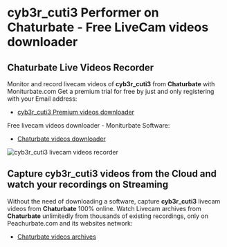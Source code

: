 # cyb3r_cuti3 Performer on Chaturbate - Free LiveCam videos downloader

## Chaturbate Live Videos Recorder

Monitor and record livecam videos of **cyb3r_cuti3** from **Chaturbate** with Moniturbate.com
Get a premium trial for free by just and only registering with your Email address:
* [cyb3r_cuti3 Premium videos downloader](https://moniturbate.com/request-demo-licence-key.html)

Free livecam videos downloader - Moniturbate Software:
* [Chaturbate videos downloader](https://moniturbate.com/moniturbate-download-software.html)

![cyb3r_cuti3 livecam videos recorder](https://peachurnet.com/templates/moniturbate-software.png)


## Capture cyb3r_cuti3 videos from the Cloud and watch your recordings on Streaming

Without the need of downloading a software, capture **cyb3r_cuti3** livecam videos from **Chaturbate** 100% online.
Watch Livecam archives from **Chaturbate** unlimitedly from thousands of existing recordings, only on Peachurbate.com and its websites network:
* [Chaturbate videos archives](https://peachurnet.com/)